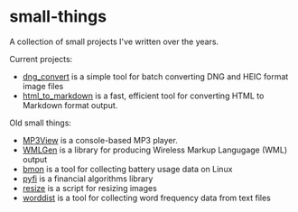 # small-things
 A collection of small projects I've written over the years.
 
 Current projects:
 
 * [dng_convert](dng_convert) is a simple tool for batch converting DNG and HEIC format image files
 * [html_to_markdown](html_to_markdown) is a fast, efficient tool for converting HTML to Markdown format output.
 
 Old small things:
 
* [MP3View](MP3View) is a console-based MP3 player.
* [WMLGen](WMLGen) is a library for producing Wireless Markup Langugage (WML) output
* [bmon](bmon) is a tool for collecting battery usage data on Linux
* [pyfi](pyfi) is a financial algorithms library
* [resize](resize) is a script for resizing images
* [worddist](worddist) is a tool for collecting word frequency data from text files
